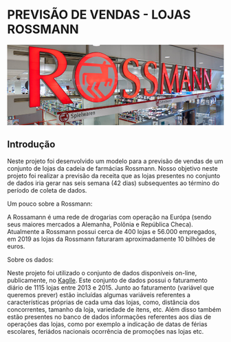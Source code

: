# PREVISÃO DE VENDAS - LOJAS ROSSMANN

![rossmann](/img/rossmann.jpg "Image Title")

## Introdução

Neste projeto foi desenvolvido um modelo para a previsão de vendas de um conjunto de lojas da cadeia de farmácias Rossmann. Nosso objetivo neste projeto foi realizar a previsão da receita que as lojas presentes no conjunto de dados iria gerar nas seis semana (42 dias) subsequentes ao término do período de coleta de dados. 

Um pouco sobre a Rossmann:

A Rossamann é uma rede de drogarias com operação na Európa (sendo seus maiores mercados a Alemanha, Polônia e República Checa). Atualmente a Rossmann possui cerca de 400 lojas e 56.000 empregados, em 2019 as lojas da Rossmann faturaram aproximadamente 10 bilhões de euros.

Sobre os dados:

Neste projeto foi utilizado o conjunto de dados disponíveis on-line, publicamente, no [Kaglle](https://www.kaggle.com/c/rossmann-store-sales). Este conjunto de dados possui o faturamento diário de 1115 lojas entre 2013 e 2015. Junto ao faturamento (variável que queremos prever) estão incluídas algumas variáveis referentes a características próprias de cada uma das lojas, como, distância dos concorrentes, tamanho da loja, variedade de itens, etc. Além disso também estão presentes no banco de dados informações referentes aos dias de operações das lojas, como por exemplo a indicação de datas de férias escolares, feriádos nacionais ocorrência de promoções nas lojas etc.

